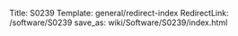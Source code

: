 Title: S0239
Template: general/redirect-index
RedirectLink: /software/S0239
save_as: wiki/Software/S0239/index.html